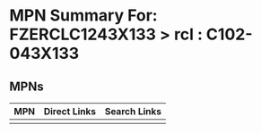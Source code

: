 



# MPN Summary For: FZERCLC1243X133 > rcl : C102-043X133

## MPNs
  

|MPN|Direct Links|Search Links|
| :--- | :--- | :--- |
||||
